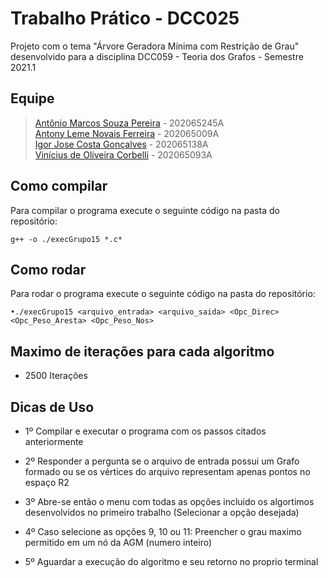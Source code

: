 # Trabalho Prático - DCC025

Projeto com o tema "Árvore Geradora Mínima com Restrição de Grau" desenvolvido para a disciplina DCC059 - Teoria dos Grafos - Semestre 2021.1

## Equipe

> [Antônio Marcos Souza Pereira](https://github.com/antoniomarcossouza) - 202065245A\
> [Antony Leme Novais Ferreira](https://github.com/antonyleme) - 202065009A\
> [Igor Jose Costa Gonçalves](https://github.com/igoorj) - 202065138A\
> [Vinícius de Oliveira Corbelli](https://github.com/ViniciusCorbelli) - 202065093A

## Como compilar

Para compilar o programa execute o seguinte código na pasta do repositório:

```
g++ -o ./execGrupo15 *.c*
```

## Como rodar

Para rodar o programa execute o seguinte código na pasta do repositório:

```
•./execGrupo15 <arquivo_entrada> <arquivo_saida> <Opc_Direc> <Opc_Peso_Aresta> <Opc_Peso_Nos>
```

## Maximo de iterações para cada algoritmo

- 2500 Iterações

## Dicas de Uso

- 1º Compilar e executar o programa com os passos citados anteriormente

- 2º Responder a pergunta se o arquivo de entrada possui um Grafo formado ou se
  os vértices do arquivo representam apenas pontos no espaço R2

- 3º Abre-se então o menu com todas as opções incluido os algortimos desenvolvidos no primeiro trabalho
  (Selecionar a opção desejada)

- 4º Caso selecione as opções 9, 10 ou 11: Preencher o grau maximo permitido em um nó da AGM (numero inteiro)

- 5º Aguardar a execução do algoritmo e seu retorno no proprio terminal
